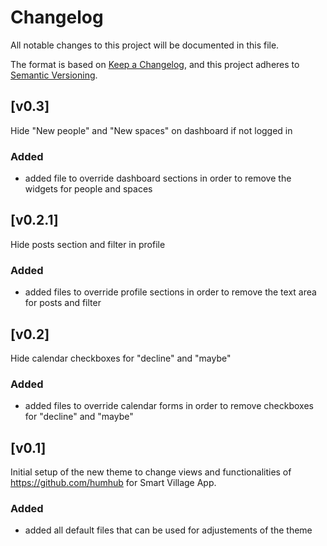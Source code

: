 # Changelog

All notable changes to this project will be documented in this file.

The format is based on [Keep a Changelog](https://keepachangelog.com),
and this project adheres to [Semantic Versioning](https://semver.org/).

## [v0.3]

Hide "New people" and "New spaces" on dashboard if not logged in

### Added

- added file to override dashboard sections in order to remove the widgets for people and spaces

## [v0.2.1]

Hide posts section and filter in profile

### Added

- added files to override profile sections in order to remove the text area for posts and filter

## [v0.2]

Hide calendar checkboxes for "decline" and "maybe"

### Added

- added files to override calendar forms in order to remove checkboxes for "decline" and "maybe"

## [v0.1]

Initial setup of the new theme to change views and functionalities of https://github.com/humhub for Smart Village App.

### Added

- added all default files that can be used for adjustements of the theme
